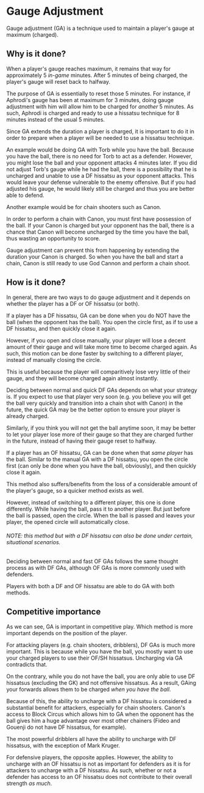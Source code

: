 # Gauge Adjustment

Gauge adjustment (GA) is a technique used to maintain a player's gauge at maximum (charged). 



## Why is it done?

When a player's gauge reaches maximum, it remains that way for approximately 5 _in-game_ minutes. 
After 5 minutes of being charged, the player's gauge will reset back to halfway. 

The purpose of GA is essentially to reset those 5 minutes. 
For instance, if Aphrodi's gauge has been at maximum for 3 minutes, doing gauge adjustment with him will allow him to be charged for _another_ 5 minutes.
As such, Aphrodi is charged and ready to use a hissatsu technique for 8 minutes instead of the usual 5 minutes.

Since GA extends the duration a player is charged, it is important to do it in order to prepare when a player will be needed to use a hissatsu technique.

An example would be doing GA with Torb while you have the ball. Because you have the ball, there is no need for Torb to act as a defender. 
However, you might lose the ball and your opponent attacks 4 minutes later. 
If you did not adjust Torb's gauge while he had the ball, there is a possibility that he is uncharged and unable to use a DF hissatsu as your opponent attacks.
This would leave your defense vulnerable to the enemy offensive. 
But if you had adjusted his gauge, he would likely still be charged and thus you are better able to defend. 

Another example would be for chain shooters such as Canon.

In order to perform a chain with Canon, you must first have possession of the ball. 
If your Canon is charged but your opponent has the ball, there is a chance that Canon will become uncharged by the time you have the ball, thus wasting an opportunity to score.

Gauge adjustment can prevent this from happening by extending the duration your Canon is charged. 
So when you have the ball and start a chain, Canon is still ready to use God Cannon and perform a chain shoot. 

## How is it done?

In general, there are two ways to do gauge adjustment and it depends on whether the player has a DF or OF hissatsu (or both). 

If a player has a DF hissatsu, GA can be done when you do NOT have the ball (when the opponent has the ball). 
You open the circle first, as if to use a DF hissatsu, and then quickly close it again. 

However, if you open and close manually, your player will lose a decent amount of their gauge and will take more time to become charged again. 
As such, this motion can be done faster by switching to a different player, instead of manually closing the circle. 

This is useful because the player will comparitively lose very little of their gauge, and they will become charged again almost instantly.

Deciding between normal and quick DF GAs depends on what your strategy is. 
If you expect to use that player very soon (e.g. you believe you will get the ball very quickly and transition into a chain shot with Canon) in the future, the quick GA may be the better option to ensure your player is already charged. 

Similarly, if you think you will not get the ball anytime soon, it may be better to let your player lose more of their gauge so that they are charged further in the future, instead of having their gauge reset to halfway. 

If a player has an OF hissatsu, GA can be done when that _same player_ has the ball. 
Similar to the manual GA with a DF hissatsu, you open the circle first (can only be done when you have the ball, obviously), and then quickly close it again.

This method also suffers/benefits from the loss of a considerable amount of the player's gauge, so a quicker method exists as well. 

However, instead of switching to a different player, this one is done differently. 
While having the ball, pass it to another player. But just before the ball is passed, open the circle. 
When the ball is passed and leaves your player, the opened circle will automatically close. 

###### NOTE: this method but with a DF hissatsu can also be done under certain, situational scenarios. 

Deciding between normal and fast OF GAs follows the same thought process as with DF GAs, although OF GAs is more commonly used with defenders. 

Players with both a DF and OF hissatsu are able to do GA with both methods. 

## Competitive importance

As we can see, GA is important in competitive play. Which method is more important depends on the position of the player. 

For attacking players (e.g. chain shooters, dribblers), DF GAs is much more important. 
This is because while you have the ball, you mostly want to use your charged players to use their OF/SH hissatsus. Uncharging via GA contradicts that.

On the contrary, while you do not have the ball, you are only able to use DF hissatsus (excluding the GK) and not offensive hissatsus. 
As a result, GAing your forwards allows them to be charged _when you have the ball_. 

Because of this, the ability to uncharge with a DF hissatsu is considered a substantial benefit for attackers, especially for chain shooters. 
Canon's access to Block Circus which allows him to GA when the opponent has the ball gives him a huge advantage over most other chainers (Fideo and Gouenji do not have DF hissatsus, for example). 

The most powerful dribblers all have the ability to uncharge with DF hissatsus, with the exception of Mark Kruger. 

For defensive players, the opposite applies. However, the ability to uncharge with an OF hissatsu is not as important for defenders as it is for attackers to uncharge with a DF hissatsu. As such, whether or not a defender has access to an OF hissatsu does not contribute to their overall strength _as much_.
